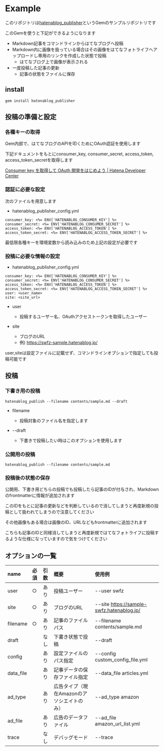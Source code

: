 # Example

このリポジトリは[hatenablog_publisher](https://github.com/swfz/hatenablog_publisher)というGemのサンプルリポジトリです

このGemを使うと下記ができるようになります

- Markdown記事をコマンドラインからはてなブログへ投稿
- Markdown内に画像を扱っている場合はその画像をはてなフォトライフへアップロードし専用のリンクを作成した状態で投稿
    - はてなブログ上で画像が表示される
- 一度投稿した記事の更新
    - 記事の状態をファイルに保存

## install

```
gem install hatenablog_publisher
```

## 投稿の準備と設定
### 各種キーの取得

Gem内部で、はてなブログのAPIを叩くためにOAuth認証を使用します

下記ドキュメントをもとにconsumer_key, consumer_secret, access_token, access_token_secretを取得します

[Consumer key を取得して OAuth 開発をはじめよう | Hatena Developer Center](https://developer.hatena.ne.jp/ja/documents/auth/apis/oauth/consumer/)

### 認証に必要な設定

次のファイルを用意します

- hatenablog_publisher_config.yml

```
consumer_key: <%= ENV['HATENABLOG_CONSUMER_KEY'] %>
consumer_secret: <%= ENV['HATENABLOG_CONSUMER_SECRET'] %>
access_token: <%= ENV['HATENABLOG_ACCESS_TOKEN'] %>
access_token_secret: <%= ENV['HATENABLOG_ACCESS_TOKEN_SECRET'] %>
```

最低限各種キーを環境変数から読み込みのため上記の設定が必要です

### 投稿に必要な情報の設定

- hatenablog_publisher_config.yml

```
consumer_key: <%= ENV['HATENABLOG_CONSUMER_KEY'] %>
consumer_secret: <%= ENV['HATENABLOG_CONSUMER_SECRET'] %>
access_token: <%= ENV['HATENABLOG_ACCESS_TOKEN'] %>
access_token_secret: <%= ENV['HATENABLOG_ACCESS_TOKEN_SECRET'] %>
user: <user_name>
site: <site_url>
```

- user
    - 投稿するユーザー名、OAuthアクセストークンを取得したユーザー

- site
    - ブログのURL
    - 例) https://swfz-sample.hatenablog.jp/

user,siteは設定ファイルに記載せず、コマンドラインオプションで指定しても投稿可能です

## 投稿
### 下書き用の投稿

```
hatenablog_publish --filename contents/sample.md --draft
```

- filename
    - 投稿対象のファイル名を指定します

- --draft
    - 下書きで投稿したい時はこのオプションを使用します

### 公開用の投稿

```
hatenablog_publish --filename contents/sample.md
```

### 投稿後の状態の保存

公開用、下書き用どちらの投稿でも投稿したら記事のIDが付与され、Markdownのfrontmatterに情報が追加されます

このIDをもとに記事の更新などを判断しているので消してしまうと再度新規の投稿として扱われてしまうので注意してください

その他画像もある場合は画像のID、URLなどもfrontmatterに追加されます

こちらも記事のIDと同様消してしまうと再度新規ではてなフォトライフに投稿するような仕様になっていますので気をつけてください

## オプションの一覧

| name      | 必須 | 引数 |概要                                        | 使用例                                     |
| :-        | :-   | :-   | :-                                          | :-                                        |
| user      | ○   | あり | 投稿ユーザー                               | --user swfz                                |
| site      | ○   | あり | ブログのURL                                | --site https://sample-swfz.hatenablog.jp/  |
| filename  | ○   | あり | 記事のファイルパス                         | --filename contents/sample.md              |
| draft     |      | なし | 下書き状態で投稿                           | --draft                                    |
| config    |      | あり | 設定ファイルのパス指定                    | --config custom_config_file.yml             |
| data_file |      | あり | 記事データの保存ファイル指定              | --data_file articles.yml                    |
| ad_type   |      | あり | 広告タイプ（現在Amazonのアソシエイトのみ）| --ad_type amazon                           |
| ad_file   |      | あり | 広告のデータファイル                       | --ad_file amazon_url_list.yml              |
| trace     |      | なし | デバッグモード                             | --trace                                    |

